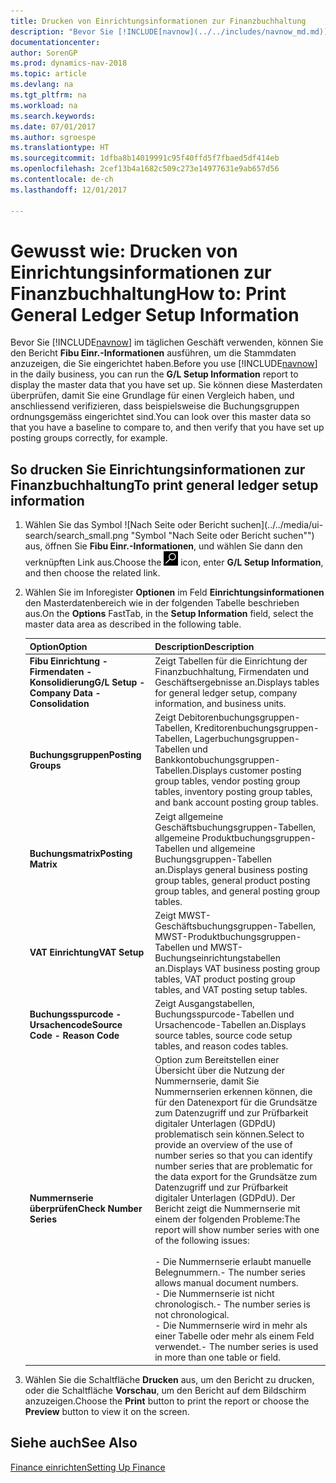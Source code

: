 ```yaml
---
title: Drucken von Einrichtungsinformationen zur Finanzbuchhaltung
description: "Bevor Sie [!INCLUDE[navnow](../../includes/navnow_md.md)] im täglichen Geschäft verwenden, können Sie den Bericht **Fibu Einr.-Informationen** ausführen, um die Stammdaten anzuzeigen, die Sie eingerichtet haben."
documentationcenter: 
author: SorenGP
ms.prod: dynamics-nav-2018
ms.topic: article
ms.devlang: na
ms.tgt_pltfrm: na
ms.workload: na
ms.search.keywords: 
ms.date: 07/01/2017
ms.author: sgroespe
ms.translationtype: HT
ms.sourcegitcommit: 1dfba8b14019991c95f40ffd5f7fbaed5df414eb
ms.openlocfilehash: 2cef13b4a1682c509c273e14977631e9ab657d56
ms.contentlocale: de-ch
ms.lasthandoff: 12/01/2017

---
```

# <a name="how-to-print-general-ledger-setup-information"></a><span data-ttu-id="1879c-103">Gewusst wie: Drucken von Einrichtungsinformationen zur Finanzbuchhaltung</span><span class="sxs-lookup"><span data-stu-id="1879c-103">How to: Print General Ledger Setup Information</span></span>
<span data-ttu-id="1879c-104">Bevor Sie [!INCLUDE[navnow](../../includes/navnow_md.md)] im täglichen Geschäft verwenden, können Sie den Bericht **Fibu Einr.-Informationen** ausführen, um die Stammdaten anzuzeigen, die Sie eingerichtet haben.</span><span class="sxs-lookup"><span data-stu-id="1879c-104">Before you use [!INCLUDE[navnow](../../includes/navnow_md.md)] in the daily business, you can run the **G/L Setup Information** report to display the master data that you have set up.</span></span> <span data-ttu-id="1879c-105">Sie können diese Masterdaten überprüfen, damit Sie eine Grundlage für einen Vergleich haben, und anschliessend verifizieren, dass beispielsweise die Buchungsgruppen ordnungsgemäss eingerichtet sind.</span><span class="sxs-lookup"><span data-stu-id="1879c-105">You can look over this master data so that you have a baseline to compare to, and then verify that you have set up posting groups correctly, for example.</span></span>  

## <a name="to-print-general-ledger-setup-information"></a><span data-ttu-id="1879c-106">So drucken Sie Einrichtungsinformationen zur Finanzbuchhaltung</span><span class="sxs-lookup"><span data-stu-id="1879c-106">To print general ledger setup information</span></span>  

1.  <span data-ttu-id="1879c-107">Wählen Sie das Symbol ![Nach Seite oder Bericht suchen](../../media/ui-search/search_small.png "Symbol "Nach Seite oder Bericht suchen"") aus, öffnen Sie **Fibu Einr.-Informationen**, und wählen Sie dann den verknüpften Link aus.</span><span class="sxs-lookup"><span data-stu-id="1879c-107">Choose the ![Search for Page or Report](../../media/ui-search/search_small.png "Search for Page or Report icon") icon, enter **G/L Setup Information**, and then choose the related link.</span></span>  
2.  <span data-ttu-id="1879c-108">Wählen Sie im Inforegister **Optionen** im Feld **Einrichtungsinformationen** den Masterdatenbereich wie in der folgenden Tabelle beschrieben aus.</span><span class="sxs-lookup"><span data-stu-id="1879c-108">On the **Options** FastTab, in the **Setup Information** field, select the master data area as described in the following table.</span></span>  

    |<span data-ttu-id="1879c-109">Option</span><span class="sxs-lookup"><span data-stu-id="1879c-109">Option</span></span>|<span data-ttu-id="1879c-110">Description</span><span class="sxs-lookup"><span data-stu-id="1879c-110">Description</span></span>|  
    |-------------------------------------|---------------------------------------|  
    |<span data-ttu-id="1879c-111">**Fibu Einrichtung - Firmendaten - Konsolidierung**</span><span class="sxs-lookup"><span data-stu-id="1879c-111">**G/L Setup - Company Data - Consolidation**</span></span>|<span data-ttu-id="1879c-112">Zeigt Tabellen für die Einrichtung der Finanzbuchhaltung, Firmendaten und Geschäftsergebnisse an.</span><span class="sxs-lookup"><span data-stu-id="1879c-112">Displays tables for general ledger setup, company information, and business units.</span></span>|  
    |<span data-ttu-id="1879c-113">**Buchungsgruppen**</span><span class="sxs-lookup"><span data-stu-id="1879c-113">**Posting Groups**</span></span>|<span data-ttu-id="1879c-114">Zeigt Debitorenbuchungsgruppen-Tabellen, Kreditorenbuchungsgruppen-Tabellen, Lagerbuchungsgruppen-Tabellen und Bankkontobuchungsgruppen-Tabellen.</span><span class="sxs-lookup"><span data-stu-id="1879c-114">Displays customer posting group tables, vendor posting group tables, inventory posting group tables, and bank account posting group tables.</span></span>|  
    |<span data-ttu-id="1879c-115">**Buchungsmatrix**</span><span class="sxs-lookup"><span data-stu-id="1879c-115">**Posting Matrix**</span></span>|<span data-ttu-id="1879c-116">Zeigt allgemeine Geschäftsbuchungsgruppen-Tabellen, allgemeine Produktbuchungsgruppen-Tabellen und allgemeine Buchungsgruppen-Tabellen an.</span><span class="sxs-lookup"><span data-stu-id="1879c-116">Displays general business posting group tables, general product posting group tables, and general posting group tables.</span></span>|  
    |<span data-ttu-id="1879c-117">**VAT Einrichtung**</span><span class="sxs-lookup"><span data-stu-id="1879c-117">**VAT Setup**</span></span>|<span data-ttu-id="1879c-118">Zeigt MWST-Geschäftsbuchungsgruppen-Tabellen, MWST-Produktbuchungsgruppen-Tabellen und MWST-Buchungseinrichtungstabellen an.</span><span class="sxs-lookup"><span data-stu-id="1879c-118">Displays VAT business posting group tables, VAT product posting group tables, and VAT posting setup tables.</span></span>|  
    |<span data-ttu-id="1879c-119">**Buchungsspurcode - Ursachencode**</span><span class="sxs-lookup"><span data-stu-id="1879c-119">**Source Code - Reason Code**</span></span>|<span data-ttu-id="1879c-120">Zeigt Ausgangstabellen, Buchungsspurcode-Tabellen und Ursachencode-Tabellen an.</span><span class="sxs-lookup"><span data-stu-id="1879c-120">Displays source tables, source code setup tables, and reason codes tables.</span></span>|  
    |<span data-ttu-id="1879c-121">**Nummernserie überprüfen**</span><span class="sxs-lookup"><span data-stu-id="1879c-121">**Check Number Series**</span></span>|<span data-ttu-id="1879c-122">Option zum Bereitstellen einer Übersicht über die Nutzung der Nummernserie, damit Sie Nummernserien erkennen können, die für den Datenexport für die Grundsätze zum Datenzugriff und zur Prüfbarkeit digitaler Unterlagen (GDPdU) problematisch sein können.</span><span class="sxs-lookup"><span data-stu-id="1879c-122">Select to provide an overview of the use of number series so that you can identify number series that are problematic for the data export for the Grundsätze zum Datenzugriff und zur Prüfbarkeit digitaler Unterlagen (GDPdU).</span></span> <span data-ttu-id="1879c-123">Der Bericht zeigt die Nummernserie mit einem der folgenden Probleme:</span><span class="sxs-lookup"><span data-stu-id="1879c-123">The report will show number series with one of the following issues:</span></span><br /><br /> <span data-ttu-id="1879c-124">-   Die Nummernserie erlaubt manuelle Belegnummern.</span><span class="sxs-lookup"><span data-stu-id="1879c-124">-   The number series allows manual document numbers.</span></span><br /><span data-ttu-id="1879c-125">-   Die Nummernserie ist nicht chronologisch.</span><span class="sxs-lookup"><span data-stu-id="1879c-125">-   The number series is not chronological.</span></span><br /><span data-ttu-id="1879c-126">-   Die Nummernserie wird in mehr als einer Tabelle oder mehr als einem Feld verwendet.</span><span class="sxs-lookup"><span data-stu-id="1879c-126">-   The number series is used in more than one table or field.</span></span>|  

3.  <span data-ttu-id="1879c-127">Wählen Sie die Schaltfläche **Drucken** aus, um den Bericht zu drucken, oder die Schaltfläche **Vorschau**, um den Bericht auf dem Bildschirm anzuzeigen.</span><span class="sxs-lookup"><span data-stu-id="1879c-127">Choose the **Print** button to print the report or choose the **Preview** button to view it on the screen.</span></span>  

## <a name="see-also"></a><span data-ttu-id="1879c-128">Siehe auch</span><span class="sxs-lookup"><span data-stu-id="1879c-128">See Also</span></span>  
[<span data-ttu-id="1879c-129">Finance einrichten</span><span class="sxs-lookup"><span data-stu-id="1879c-129">Setting Up Finance</span></span>](../../finance-setup-finance.md)


